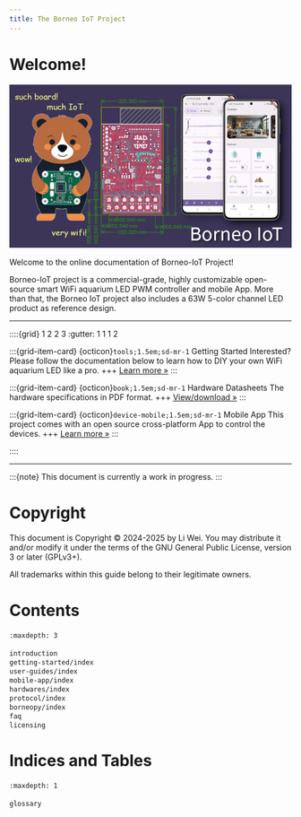 ```yaml
---
title: The Borneo IoT Project
---
```


# Welcome!

![banner](images/borneo-hero.jpg)

Welcome to the online documentation of Borneo-IoT Project!

Borneo-IoT project is a commercial-grade, highly customizable open-source smart WiFi aquarium LED PWM controller and mobile App. More than that, the Borneo IoT project also includes a 63W 5-color channel LED product as reference design.

---

::::{grid} 1 2 2 3
:gutter: 1 1 1 2

:::{grid-item-card} {octicon}`tools;1.5em;sd-mr-1` Getting Started
Interested? Please follow the documentation below to learn how to DIY your own WiFi aquarium LED like a pro.
+++
[Learn more »](getting-started)
:::

:::{grid-item-card} {octicon}`book;1.5em;sd-mr-1` Hardware Datasheets
The hardware specifications in PDF format.
+++
[View/download »](https://github.com/oldrev/borneo/tree/master/hw/datasheets)
:::

:::{grid-item-card} {octicon}`device-mobile;1.5em;sd-mr-1` Mobile App
This project comes with an open source cross-platform App to control the devices.
+++
[Learn more »](mobile-app)
:::

::::

---

:::{note}
This document is currently a work in progress.
:::

# Copyright

This document is Copyright © 2024-2025 by Li Wei. You may distribute it and/or modify it under the terms of the GNU General Public License, version 3 or later (GPLv3+).

All trademarks within this guide belong to their legitimate owners.

# Contents

```{toctree}
:maxdepth: 3

introduction
getting-started/index
user-guides/index
mobile-app/index
hardwares/index
protocol/index
borneopy/index
faq
licensing
```


# Indices and Tables

```{toctree}
:maxdepth: 1

glossary
```
